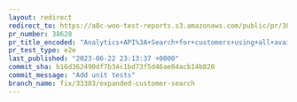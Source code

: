 ```yaml
---
layout: redirect
redirect_to: https://a8c-woo-test-reports.s3.amazonaws.com/public/pr/38628/e2e/index.html
pr_number: 38628
pr_title_encoded: "Analytics+API%3A+Search+for+customers+using+all+available+search+fields+instead+of+having+to+choose+one"
pr_test_type: e2e
last_published: "2023-06-22 23:13:37 +0000"
commit_sha: b16d362490df7b34c1bd73f5d46ae04acb14b820
commit_message: "Add unit tests"
branch_name: fix/33383/expanded-customer-search
---
```

